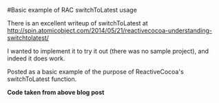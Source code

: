 #Basic example of RAC switchToLatest usage

There is an excellent writeup of switchToLatest at http://spin.atomicobject.com/2014/05/21/reactivecocoa-understanding-switchtolatest/

I wanted to implement it to try it out (there was no sample project), and indeed it does work.

Posted as a basic example of the purpose of ReactiveCocoa's switchToLatest function. 

**Code taken from above blog post**